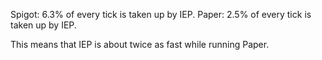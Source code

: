 Spigot: 6.3% of every tick is taken up by IEP.
Paper: 2.5% of every tick is taken up by IEP.

This means that IEP is about twice as fast while running Paper. 